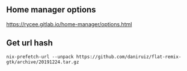 ## Home manager options

https://rycee.gitlab.io/home-manager/options.html

## Get url hash

```
nix-prefetch-url --unpack https://github.com/daniruiz/flat-remix-gtk/archive/20191224.tar.gz
```
